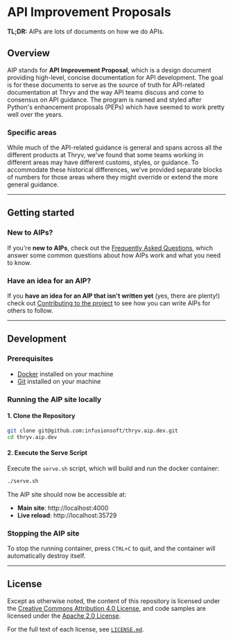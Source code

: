 # API Improvement Proposals

**TL;DR:** AIPs are lots of documents on how we do APIs.

## Overview

AIP stands for **API Improvement Proposal**, which is a design document
providing high-level, concise documentation for API development. The goal is
for these documents to serve as the source of truth for API-related
documentation at Thryv and the way API teams discuss and come to consensus on
API guidance. The program is named and styled after Python's enhancement
proposals (PEPs) which have seemed to work pretty well over the years.

### Specific areas

While much of the API-related guidance is general and spans across all the
different products at Thryv, we've found that some teams working in different
areas may have different customs, styles, or guidance. To accommodate these
historical differences, we've provided separate blocks of numbers for those
areas where they might override or extend the more general guidance.

---

## Getting started

### New to AIPs?

If you're **new to AIPs**, check out the [Frequently Asked Questions][], which
answer some common questions about how AIPs work and what you need to know.

### Have an idea for an AIP?

If you **have an idea for an AIP that isn't written yet** (yes, there are
plenty!) check out [Contributing to the project][] to see how you can write
AIPs for others to follow.

[frequently asked questions]: https://google.aip.dev/faq

[adopting aips in your company]: https://google.aip.dev/adopting

[contributing to the project]: ./CONTRIBUTING.md

---

## Development

### Prerequisites

- [Docker](https://docs.docker.com/get-docker/) installed on your machine
- [Git](https://git-scm.com/downloads) installed on your machine

### Running the AIP site locally

#### 1. Clone the Repository

```bash
git clone git@github.com:infusionsoft/thryv.aip.dev.git
cd thryv.aip.dev
```

#### 2. Execute the Serve Script

Execute the `serve.sh` script, which will build and run the docker container:

```bash
./serve.sh
```

The AIP site should now be accessible at:

- **Main site**: http://localhost:4000
- **Live reload**: http://localhost:35729

### Stopping the AIP site

To stop the running container, press `CTRL+C` to quit, and the container will automatically destroy itself.

---

## License

Except as otherwise noted, the content of this repository is licensed under the
[Creative Commons Attribution 4.0 License][1], and code samples are licensed
under the [Apache 2.0 License][2].

For the full text of each license, see [`LICENSE.md`](./LICENSE.md).

[1]: https://creativecommons.org/licenses/by/4.0/

[2]: https://www.apache.org/licenses/LICENSE-2.0
